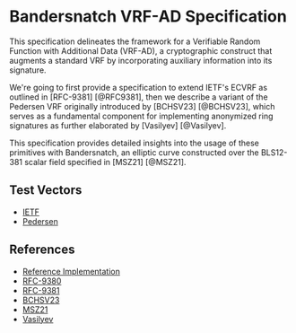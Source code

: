 # Bandersnatch VRF-AD Specification

This specification delineates the framework for a Verifiable Random Function with
Additional Data (VRF-AD), a cryptographic construct that augments a standard VRF
by incorporating auxiliary information into its signature.

We're going to first provide a specification to extend IETF's ECVRF as outlined
in [RFC-9381] [@RFC9381], then we describe a variant of the Pedersen VRF
originally introduced by [BCHSV23] [@BCHSV23], which serves as a fundamental
component for implementing anonymized ring signatures as further elaborated by
[Vasilyev] [@Vasilyev].

This specification provides detailed insights into the usage of these primitives
with Bandersnatch, an elliptic curve constructed over the BLS12-381 scalar field
specified in [MSZ21] [@MSZ21].

## Test Vectors

* [IETF](vectors/bandersnatch_ed_sha512_ell2_ietf_vectors.json)
* [Pedersen](vectors/bandersnatch_ed_sha512_ell2_pedersen_vectors.json)

## References

* [Reference Implementation](https://github.com/davxy/ark-ec-vrfs)
* [RFC-9380](https://datatracker.ietf.org/doc/rfc9380)
* [RFC-9381](https://datatracker.ietf.org/doc/rfc9381)
* [BCHSV23](https://eprint.iacr.org/2023/002)
* [MSZ21](https://eprint.iacr.org/2021/1152)
* [Vasilyev](https://hackmd.io/ulW5nFFpTwClHsD0kusJAA)
